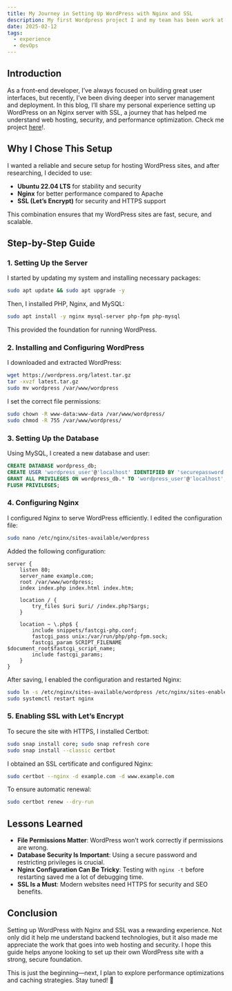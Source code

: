 ```yaml
---
title: My Journey in Setting Up WordPress with Nginx and SSL
description: My first Wordpress project I and my team has been work at University, Deloy on DigitalOcean free plan for student on three months.
date: 2025-02-12
tags:
  - experience
  - devOps
---
```


## Introduction

As a front-end developer, I’ve always focused on building great user interfaces, but recently, I’ve been diving deeper into server management and deployment. In this blog, I’ll share my personal experience setting up WordPress on an Nginx server with SSL, a journey that has helped me understand web hosting, security, and performance optimization. Check me project [here](https://github.com/heterl0/vovinam-fusion-wp)!.

## Why I Chose This Setup

I wanted a reliable and secure setup for hosting WordPress sites, and after researching, I decided to use:

- **Ubuntu 22.04 LTS** for stability and security
- **Nginx** for better performance compared to Apache
- **SSL (Let’s Encrypt)** for security and HTTPS support

This combination ensures that my WordPress sites are fast, secure, and scalable.

## Step-by-Step Guide

### 1. Setting Up the Server

I started by updating my system and installing necessary packages:

```sh
sudo apt update && sudo apt upgrade -y
```

Then, I installed PHP, Nginx, and MySQL:

```sh
sudo apt install -y nginx mysql-server php-fpm php-mysql
```

This provided the foundation for running WordPress.

### 2. Installing and Configuring WordPress

I downloaded and extracted WordPress:

```sh
wget https://wordpress.org/latest.tar.gz
tar -xvzf latest.tar.gz
sudo mv wordpress /var/www/wordpress
```

I set the correct file permissions:

```sh
sudo chown -R www-data:www-data /var/www/wordpress/
sudo chmod -R 755 /var/www/wordpress/
```

### 3. Setting Up the Database

Using MySQL, I created a new database and user:

```sql
CREATE DATABASE wordpress_db;
CREATE USER 'wordpress_user'@'localhost' IDENTIFIED BY 'securepassword';
GRANT ALL PRIVILEGES ON wordpress_db.* TO 'wordpress_user'@'localhost';
FLUSH PRIVILEGES;
```

### 4. Configuring Nginx

I configured Nginx to serve WordPress efficiently. I edited the configuration file:

```sh
sudo nano /etc/nginx/sites-available/wordpress
```

Added the following configuration:

```nginx
server {
    listen 80;
    server_name example.com;
    root /var/www/wordpress;
    index index.php index.html index.htm;

    location / {
        try_files $uri $uri/ /index.php?$args;
    }

    location ~ \.php$ {
        include snippets/fastcgi-php.conf;
        fastcgi_pass unix:/var/run/php/php-fpm.sock;
        fastcgi_param SCRIPT_FILENAME $document_root$fastcgi_script_name;
        include fastcgi_params;
    }
}
```

After saving, I enabled the configuration and restarted Nginx:

```sh
sudo ln -s /etc/nginx/sites-available/wordpress /etc/nginx/sites-enabled/
sudo systemctl restart nginx
```

### 5. Enabling SSL with Let’s Encrypt

To secure the site with HTTPS, I installed Certbot:

```sh
sudo snap install core; sudo snap refresh core
sudo snap install --classic certbot
```

I obtained an SSL certificate and configured Nginx:

```sh
sudo certbot --nginx -d example.com -d www.example.com
```

To ensure automatic renewal:

```sh
sudo certbot renew --dry-run
```

## Lessons Learned

- **File Permissions Matter**: WordPress won’t work correctly if permissions are wrong.
- **Database Security Is Important**: Using a secure password and restricting privileges is crucial.
- **Nginx Configuration Can Be Tricky**: Testing with `nginx -t` before restarting saved me a lot of debugging time.
- **SSL Is a Must**: Modern websites need HTTPS for security and SEO benefits.

## Conclusion

Setting up WordPress with Nginx and SSL was a rewarding experience. Not only did it help me understand backend technologies, but it also made me appreciate the work that goes into web hosting and security. I hope this guide helps anyone looking to set up their own WordPress site with a strong, secure foundation.

This is just the beginning—next, I plan to explore performance optimizations and caching strategies. Stay tuned! 🚀